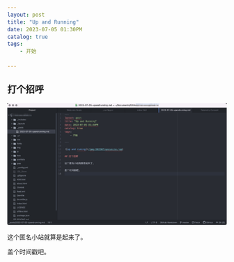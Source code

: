 ```yaml
---
layout: post
title: "Up and Running"
date: 2023-07-05 01:30PM
catalog: true
tags:
    - 开始

---
```

## 打个招呼

![up and runing](/img/202307/upruning.jpg)



这个匿名小站就算是起来了。

盖个时间戳吧。
